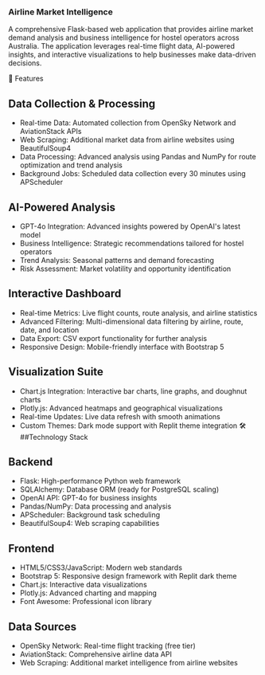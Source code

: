 ### Airline Market Intelligence
A comprehensive Flask-based web application that provides airline market demand analysis and business intelligence for hostel operators across Australia. The application leverages real-time flight data, AI-powered insights, and interactive visualizations to help businesses make data-driven decisions.

🚀 Features
## Data Collection & Processing
* Real-time Data: Automated collection from OpenSky Network and AviationStack APIs
* Web Scraping: Additional market data from airline websites using BeautifulSoup4
* Data Processing: Advanced analysis using Pandas and NumPy for route optimization and trend analysis
* Background Jobs: Scheduled data collection every 30 minutes using APScheduler
## AI-Powered Analysis
* GPT-4o Integration: Advanced insights powered by OpenAI's latest model
* Business Intelligence: Strategic recommendations tailored for hostel operators
* Trend Analysis: Seasonal patterns and demand forecasting
* Risk Assessment: Market volatility and opportunity identification
## Interactive Dashboard
* Real-time Metrics: Live flight counts, route analysis, and airline statistics
* Advanced Filtering: Multi-dimensional data filtering by airline, route, date, and location
* Data Export: CSV export functionality for further analysis
* Responsive Design: Mobile-friendly interface with Bootstrap 5
## Visualization Suite
* Chart.js Integration: Interactive bar charts, line graphs, and doughnut charts
* Plotly.js: Advanced heatmaps and geographical visualizations
* Real-time Updates: Live data refresh with smooth animations
* Custom Themes: Dark mode support with Replit theme integration
🛠️ ##Technology Stack
## Backend
* Flask: High-performance Python web framework
* SQLAlchemy: Database ORM (ready for PostgreSQL scaling)
* OpenAI API: GPT-4o for business insights
* Pandas/NumPy: Data processing and analysis
* APScheduler: Background task scheduling
* BeautifulSoup4: Web scraping capabilities
## Frontend
* HTML5/CSS3/JavaScript: Modern web standards
* Bootstrap 5: Responsive design framework with Replit dark theme
* Chart.js: Interactive data visualizations
* Plotly.js: Advanced charting and mapping
* Font Awesome: Professional icon library
## Data Sources
* OpenSky Network: Real-time flight tracking (free tier)
* AviationStack: Comprehensive airline data API
* Web Scraping: Additional market intelligence from airline websites
